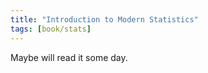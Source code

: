 ```yaml
---
title: "Introduction to Modern Statistics"
tags: [book/stats]
---
```


Maybe will read it some day.
